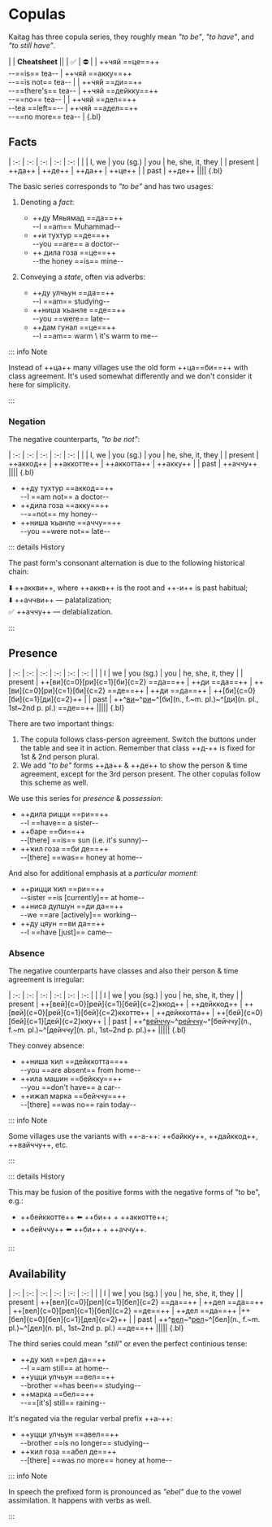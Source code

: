 # Copulas

Kaitag has three copula series, they roughly mean *"to be"*, *"to have"*, and *"to still have"*.

|
| **Cheatsheet** ||
| ✅ | ⛔ |
| ++чяй ==це==++ <br> --==is== tea-- | ++чяй ==акку==++ <br> --==is not== tea-- |
| ++чяй ==ди==++ <br> --==there's== tea-- | ++чяй ==дейкку==++ <br> --==no== tea-- |
| ++чяй ==дел==++ <br> --tea ==left==-- | ++чяй ==адел==++ <br> --==no more== tea-- |
{.bl}

## Facts

| :-: | :-: | :-: | :-: | :-: |
| | I, we | you (sg.) | you | he, she, it, they |
| present | ++да++ | ++де++ | ++да++ | ++це++ |
| past | ++де++ ||||
{.bl}

The basic series corresponds to *"to be"* and has two usages:

1. Denoting a *fact*:

   - ++ду Мяьямад ==да==++  
     --I ==am== Muhammad--
   - ++и тухтур ==де==++  
     --you ==are== a doctor--
   - ++ дила гоза ==це==++  
     --the honey ==is== mine--

2. Conveying a *state*, often via adverbs: <!-- #TODO link -->
   - ++ду улчьун ==да==++  
     --I ==am== studying--
   - ++ниша ҡьанле ==де==++  
     --you ==were== late--
   - ++дам гунал ==це==++  
     --I ==am== warm \ it's warm to me--

::: info Note

Instead of ++ца++ many villages use the old form ++ца==би==++ with class agreement. It's used somewhat differently and we don't consider it here for simplicity.

:::

### Negation

The negative counterparts, *"to be not"*:

| :-: | :-: | :-: | :-: | :-: |
| | I, we | you (sg.) | you | he, she, it, they |
| present | ++аккод++ | ++аккотте++ | ++аккотта++ | ++акку++ |
| past | ++аччу++ ||||
{.bl}

- ++ду тухтур ==аккод==++  
  --I ==am not== a doctor--
- ++дила гоза ==акку==++  
  --==not== my honey--
- ++ниша ҡьанле ==аччу==++  
  --you ==were not== late--

::: details History

The past form's consonant alternation is due to the following historical chain:

⬇️ ++аккви++, where ++аккв++ is the root and ++-и++ is past habitual<!-- #TODO link -->;  
⬇️ ++аччви++ — palatalization;  
✅ ++аччу++ — delabialization.

:::

## Presence

<Context :options="['masc.', 'fem.', 'neut.']">

| :-: | :-: | :-: | :-: | :-: | :-: |
| | I | we | you (sg.) | you | he, she, it, they |
| present | ++[ви]{c=0}[ри]{c=1}[би]{c=2} ==да==++ | ++ди ==да==++ | ++[ви]{c=0}[ри]{c=1}[би]{c=2} ==де==++ | ++ди ==да==++ | ++[би]{c=0}[би]{c=1}[ди]{c=2}++ |
| past |  ++^[ви](m.)~^[ри](f.)~^[би](n., f.~m. pl.)~^[ди](n. pl., 1st~2nd p. pl.) ==де==++ |||||
{.bl}

</Context>

There are two important things:

1. The copula follows class-person agreement. Switch the buttons under the table and see it in action. Remember that class ++д-++ is fixed for 1st & 2nd person plural. <!-- #TODO link -->
2. We add *"to be"* forms ++да++ & ++де++ to show the person & time agreement, except for the 3rd person present. The other copulas follow this scheme as well.

We use this series for *presence* & *possession*:

- ++дила рицци ==ри==++  
  --I ==have== a sister--
- ++баре ==би==++  
  --[there] ==is== sun (i.e. it's sunny)--
- ++ҡил гоза ==би де==++  
  --[there] ==was== honey at home--

And also for additional emphasis at a *particular moment*:

- ++рицци ҡил ==ри==++  
  --sister ==is [currently]== at home--
- ++ниса дулшун ==ди да==++  
  --we ==are [actively]== working--
- ++ду цяун ==ви да==++  
  --I ==have [just]== came--

### Absence

The negative counterparts have classes and also their person & time agreement is irregular:

<Context :options="['masc.', 'fem.', 'neut.']">

| :-: | :-: | :-: | :-: | :-: | :-: |
| | I | we | you (sg.) | you | he, she, it, they |
| present | ++[вей]{c=0}[рей]{c=1}[бей]{c=2}ккод++ | ++дейккод++ | ++[вей]{c=0}[рей]{c=1}[бей]{c=2}ккотте++ | ++дейккотта++ | ++[бей]{c=0}[бей]{c=1}[дей]{c=2}кку++ |
| past |  ++^[вейччу](m.)~^[рейччу](f.)~^[бейччу](n., f.~m. pl.)~^[дейччу](n. pl., 1st~2nd p. pl.)++ |||||
{.bl}

</Context>

They convey absence:

- ++ниша ҡил ==дейккотта==++  
  --you ==are absent== from home--
- ++ила машин ==бейкку==++  
  --you ==don't have== a car--
- ++ижал марка ==бейччу==++  
  --[there] ==was no== rain today--

::: info Note

Some villages use the variants with ++-а-++: ++байкку++, ++дайккод++, ++вайччу++, etc.

:::

::: details History

This may be fusion of the positive forms with the negative forms of "to be", e.g.:

- ++бейккотте++ ⬅️ ++би++ + ++аккотте++;
- ++бейччу++ ⬅️ ++би++ + ++аччу++.

:::

## Availability

<Context :options="['masc.', 'fem.', 'neut.']">

| :-: | :-: | :-: | :-: | :-: | :-: |
| | I | we | you (sg.) | you | he, she, it, they |
| present | ++[вел]{c=0}[рел]{c=1}[бел]{c=2} ==да==++ | ++дел ==да==++ | ++[вел]{c=0}[рел]{c=1}[бел]{c=2} ==де==++  | ++дел ==да==++ |++[бел]{c=0}[бел]{c=1}[дел]{c=2}++  |
| past |  ++^[вел](m.)~^[рел](f.)~^[бел](n., f.~m. pl.)~^[дел](n. pl., 1st~2nd p. pl.) ==де==++ |||||
{.bl}

</Context>

The third series could mean *"still"* or even the perfect continious tense:

- ++ду ҡил ==рел да==++  
  --I ==am still== at home--
- ++уцци улчьун ==вел==++  
  --brother ==has been== studying--
- ++марка ==бел==++  
  --==[it's] still== raining--

It's negated via the regular verbal prefix ++а-++:

- ++уцци улчьун ==авел==++  
  --brother ==is no longer== studying--
- ++ҡил гоза ==абел де==++  
  --[there] ==was no more== honey at home--

::: info Note

In speech the prefixed form is pronounced as *"ebel"* due to the vowel assimilation. It happens with verbs as well.

:::

<!-- ## Miscellaneous

### Auxiliaries

These are words which come after copula or completely overtake ^[++це++](_"to be"_ 3rd person):

1. ++ҡьал++ — emphasis/presupposition:
   - ++аргул ==кьал==++  
     --==you know,== it ==is== working out;--
   - ++дул бирул ==вел да кьал==++  
     --==but== I ==am _still_== doing;--
   - ++ила уцци ==вейкку кьал==++  
     --you ==don't have== brother, [am I correct?].--
2. ++у++, ++йе++ — question particles:
   - ++гунал ==у==?++  
     --==is== [he] warm?--
   - ++ккушле ==да у==?++  
     --==are== [you] hungry?--
   - ++и ча ==де йе==?++  
     --who ==are== you (sg.)?--

### Positioning

Copula placing controls emphasis:

- ++ила хъати ==це==++  
  --[it] is your _hat_;--
- ++ила ==це== хъати++  
  --the hat is _yours_.--

Works with the auxiliaries too:

- ++и хъили ==де у==?++  
  --are you _at home_? (e.g. not at work)--
- ++и ==де у== хъили?++  
  --are _you_ at home? (e.g. not someone else)--

### "Would"

# TODO  

шин атте нег яхял де / milk would be better than water  
пенжегцци атте палтунцци гунал де / it would be warmer with a coat than with a jacket  
убал бурсан дел дул бирул де / if mom said it, I would do it
муса бил дел ду кижил де / if there was a place, I would have sat -->
